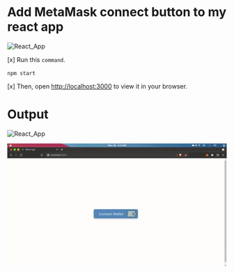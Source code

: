 # Add MetaMask connect button to my react app
![React_App](https://img.shields.io/badge/Connect%20Metamask-Running-blue)

[x] Run this `command`.

```
npm start
```

[x] Then, open [http://localhost:3000](http://localhost:3000) to view it in your browser.

# Output
![React_App](https://img.shields.io/badge/Connect%20Metamask-Output-blue)

<p align="center">
  <img src="/helloreact/my-app/ouput/ouput.gif" alt="animated" />
</p>
